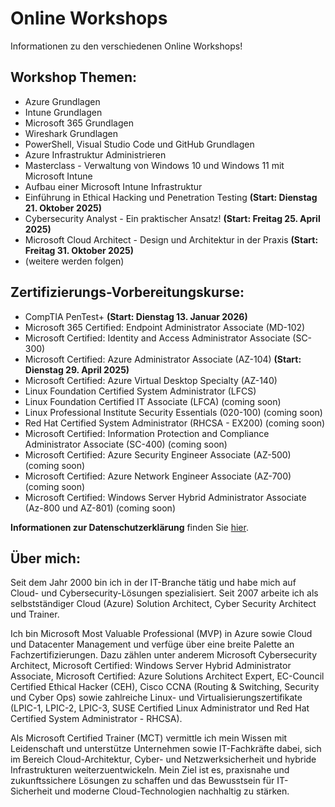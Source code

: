 # Online Workshops
Informationen zu den verschiedenen Online Workshops!

## Workshop Themen:
- Azure Grundlagen
- Intune Grundlagen
- Microsoft 365 Grundlagen
- Wireshark Grundlagen
- PowerShell, Visual Studio Code und GitHub Grundlagen
- Azure Infrastruktur Administrieren
- Masterclass - Verwaltung von Windows 10 und Windows 11 mit Microsoft Intune
- Aufbau einer Microsoft Intune Infrastruktur
- Einführung in Ethical Hacking und Penetration Testing **(Start: Dienstag 21. Oktober 2025)**
- Cybersecurity Analyst - Ein praktischer Ansatz! **(Start: Freitag 25. April 2025)**
- Microsoft Cloud Architect - Design und Architektur in der Praxis **(Start: Freitag 31. Oktober 2025)**
- (weitere werden folgen)

## Zertifizierungs-Vorbereitungskurse:  
- CompTIA PenTest+ **(Start: Dienstag 13. Januar 2026)**  
- Microsoft 365 Certified: Endpoint Administrator Associate (MD-102)  
- Microsoft Certified: Identity and Access Administrator Associate (SC-300)
- Microsoft Certified: Azure Administrator Associate (AZ-104) **(Start: Dienstag 29. April 2025)**
- Microsoft Certified: Azure Virtual Desktop Specialty (AZ-140)
- Linux Foundation Certified System Administrator (LFCS)
- Linux Foundation Certified IT Associate (LFCA) (coming soon)
- Linux Professional Institute Security Essentials (020-100) (coming soon)
- Red Hat Certified System Administrator (RHCSA - EX200) (coming soon)
- Microsoft Certified: Information Protection and Compliance Administrator Associate (SC-400) (coming soon)
- Microsoft Certified: Azure Security Engineer Associate (AZ-500) (coming soon)
- Microsoft Certified: Azure Network Engineer Associate (AZ-700) (coming soon)
- Microsoft Certified: Windows Server Hybrid Administrator Associate (Az-800 und AZ-801) (coming soon)


**Informationen zur Datenschutzerklärung** finden Sie [hier](http://www.winsolution.ch).

## Über mich:  

Seit dem Jahr 2000 bin ich in der IT-Branche tätig und habe mich auf Cloud- und Cybersecurity-Lösungen spezialisiert. Seit 2007 arbeite ich als selbstständiger Cloud (Azure) Solution Architect, Cyber Security Architect und Trainer.

Ich bin Microsoft Most Valuable Professional (MVP) in Azure sowie Cloud und Datacenter Management und verfüge über eine breite Palette an Fachzertifizierungen. Dazu zählen unter anderem Microsoft Cybersecurity Architect, Microsoft Certified: Windows Server Hybrid Administrator Associate, Microsoft Certified: Azure Solutions Architect Expert, EC-Council Certified Ethical Hacker (CEH), Cisco CCNA (Routing & Switching, Security und Cyber Ops) sowie zahlreiche Linux- und Virtualisierungszertifikate (LPIC-1, LPIC-2, LPIC-3, SUSE Certified Linux Administrator und Red Hat Certified System Administrator - RHCSA).

Als Microsoft Certified Trainer (MCT) vermittle ich mein Wissen mit Leidenschaft und unterstütze Unternehmen sowie IT-Fachkräfte dabei, sich im Bereich Cloud-Architektur, Cyber- und Netzwerksicherheit und hybride Infrastrukturen weiterzuentwickeln. Mein Ziel ist es, praxisnahe und zukunftssichere Lösungen zu schaffen und das Bewusstsein für IT-Sicherheit und moderne Cloud-Technologien nachhaltig zu stärken.